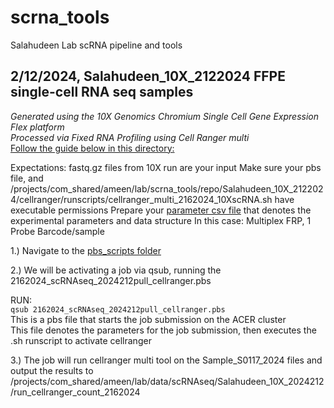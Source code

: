 # scrna_tools
Salahudeen Lab scRNA pipeline and tools  


    
## **2/12/2024, Salahudeen_10X_2122024 FFPE single-cell RNA seq samples**  
_Generated using the 10X Genomics Chromium Single Cell Gene Expression Flex platform  
Processed via Fixed RNA Profiling using Cell Ranger multi_  
[Follow the guide below in this directory:](https://github.com/saluic/scrna_tools/tree/main/Salahudeen_10X_2122024/cellranger)

Expectations:
    fastq.gz files from 10X run are your input
    Make sure your pbs file, and /projects/com_shared/ameen/lab/scrna_tools/repo/Salahudeen_10X_2122024/cellranger/runscripts/cellranger_multi_2162024_10XscRNA.sh have executable permissions
    Prepare your [parameter csv file](https://github.com/saluic/scrna_tools/blob/main/Salahudeen_10X_2122024/cellranger/2162024_cellranger_multi_params.csv) that denotes the experimental parameters and data structure
    In this case: Multiplex FRP, 1 Probe Barcode/sample

1.) Navigate to the [pbs_scripts folder](https://github.com/saluic/scrna_tools/tree/main/Salahudeen_10X_2122024/cellranger/pbs_scripts)

2.) We will be activating a job via qsub, running the 2162024_scRNAseq_2024212pull_cellranger.pbs  


  
RUN:  
    `qsub 2162024_scRNAseq_2024212pull_cellranger.pbs`  
    This is a pbs file that starts the job submission on the ACER cluster  
    This file denotes the parameters for the job submission, then executes the .sh runscript to activate cellranger  
  
3.) The job will run cellranger multi tool on the Sample_S0117_2024 files and output the results to /projects/com_shared/ameen/lab/data/scRNAseq/Salahudeen_10X_2024212/run_cellranger_count_2162024
